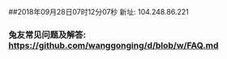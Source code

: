 ##2018年09月28日07时12分07秒 新址: 104.248.86.221
### 兔友常见问题及解答: https://github.com/wanggonging/d/blob/w/FAQ.md
